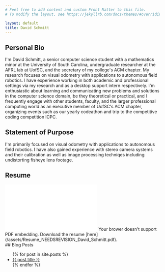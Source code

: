 ```yaml
---
# Feel free to add content and custom Front Matter to this file.
# To modify the layout, see https://jekyllrb.com/docs/themes/#overriding-theme-defaults

layout: default
title: David Schmitt
---
```

## Personal Bio

I'm David Schmitt, a senior computer science student with a mathematics minor at the University of South Carolina, undergraduate researcher at the AFRL lab at UofSC, and the secretary of my college's ACM chapter. My research focuses on visual odometry with applications to autonomous field robotics. I have experience working in both academic and professional settings via my research and as a desktop support intern respectively. I'm enthusiastic about learning and communicating new problems and solutions in the computer science domain, be they theoretical or practical, and I frequently engage with other students, faculty, and the larger professional computing world as an executive member of UofSC's ACM chapter, organizing events such as our yearly codeathon and trip to the competitive coding competition ICPC.

## Statement of Purpose

I'm primarily focused on visual odometry with applications to autonomous field robotics. I have also gained experience with stereo camera systems and their calibration as well as image processing techniqes including undistorting fisheye lens footage.

## Resume
<object data="/assets/Resume_NEEDSREVISION_David_Schmitt.pdf" type="application/pdf" width="100%" height="600px">
  <embed src="/assets/Resume_NEEDSREVISION_David_Schmitt.pdf" type="application/pdf">
  Your brower doesn't support PDF embedding. Download the resume [here](/assets/Resume_NEEDSREVISION_David_Schmitt.pdf).
  </embed>
</object>
<br>
## Blog Posts
<ul>
  {% for post in site.posts %}
    <li>
      <a href="{{ post.url }}">{{ post.title }}</a>
    </li>
  {% endfor %}
</ul>
